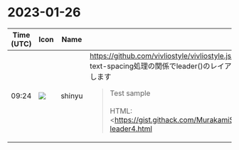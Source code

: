 # 2023-01-26

|Time (UTC)|Icon|Name|Message|
|---|---|---|---|
|09:24|![](https://avatars.slack-edge.com/2018-04-27/354445776386_e258f5ed5ba887b08668_72.jpg)|shinyu|<https://github.com/vivliostyle/vivliostyle.js/issues/1105><br>text-spacing処理の関係でleader()のレイアウトが崩れてしまうバグが見つかったので修正版をリリースします<br><blockquote>Test sample<br><br>HTML: <https://gist.githack.com/MurakamiShinyu/68a8223c93860f2fd6212462881c113a/raw/toc-leader4.html|https://gist.githack.com/MurakamiShinyu/68a8223c93860f2fd6212462881c113a/raw/toc-leader4.html>  <br>(GitHub Gist: <https://gist.github.com/MurakamiShinyu/68a8223c93860f2fd6212462881c113a|https://gist.github.com/MurakamiShinyu/68a8223c93860f2fd6212462881c113a> )<br><br>Test with Vivliostyle Viewer (v2.22.0):  <br><https://vivliostyle.github.io/viewer/v2.22.0/#src=https://gist.githack.com/MurakamiShinyu/68a8223c93860f2fd6212462881c113a/raw/toc-leader4.html|https://vivliostyle.github.io/viewer/v2.22.0/#src=https://gist.githack.com/MurakamiShinyu/68a8223c93860f2fd6212462881c113a/raw/toc-leader4.html><br><br>Screenshot:  <br><https://user-images.githubusercontent.com/3324737/214796161-d5cb286d-fd62-4a13-8972-3b33ecc32b81.png|Screenshot 2023-01-26 at 17 59 13><br><br>text-spacing による和欧文間スペースや連続約物の詰め処理の影響で leader のレイアウトが崩れてます。<br><br>text-spacing の処理が leader の処理の後にされているのが原因です。</blockquote>|
